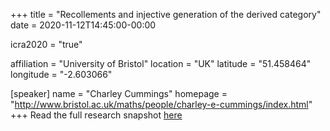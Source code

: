 +++
title = "Recollements and injective generation of the derived category"
date = 2020-11-12T14:45:00-00:00

icra2020 = "true"

affiliation = "University of Bristol"
location = "UK"
latitude = "51.458464"
longitude = "-2.603066"

[speaker]
  name = "Charley Cummings"
  homepage = "http://www.bristol.ac.uk/maths/people/charley-e-cummings/index.html"
+++
Read the full research snapshot [here](https://www.icra2020.info/t/cummings-charley-recollements-and-injective-generation-of-the-derived-category/317)
